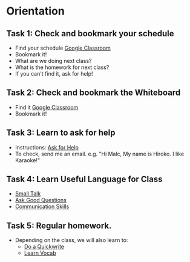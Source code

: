 
# Orientation

## Task 1: Check and bookmark your schedule 
* Find your schedule [Google Classroom](https://classroom.google.com/)
* Bookmark it!
* What are we doing next class? 
* What is the homework for next class?
* If you can't find it, ask for help! 

## Task 2: Check and bookmark the Whiteboard
* Find it [Google Classroom](https://classroom.google.com/)
* Bookmark it!

## Task 3: Learn to ask for help
* Instructions: [Ask for Help](Style-AskForHelp)
* To check, send me an email. e.g. "Hi Malc, My name is Hiroko. I like Karaoke!" 

## Task 4: Learn Useful Language for Class
* [Small Talk](Style-MakeSmallTalk)
* [Ask Good Questions](Style-AskGoodQuestions)
* [Communication Skills](Style-UseCommunicationSkills)

## Task 5: Regular homework. 
* Depending on the class, we will also learn to: 
   * [Do a Quickwrite](Project-DoAQuickwrite)
   * [Learn Vocab](Project-LearnVocab)
